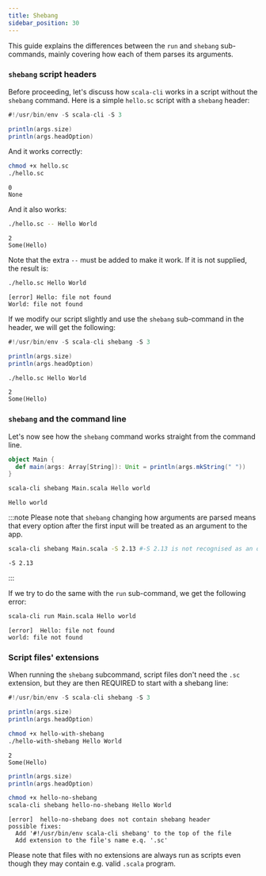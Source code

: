 ```yaml
---
title: Shebang
sidebar_position: 30
---
```



This guide explains the differences between the `run` and `shebang` sub-commands, mainly covering how each of them
parses its arguments.

### `shebang` script headers

Before proceeding, let's discuss how `scala-cli` works in a script without the `shebang` command.
Here is a simple `hello.sc` script with a `shebang` header:

```scala title=hello.sc
#!/usr/bin/env -S scala-cli -S 3

println(args.size)
println(args.headOption)
```

And it works correctly:

<ChainedSnippets>

```bash 
chmod +x hello.sc
./hello.sc    
```

```text
0
None
```

<!-- Expected:
0
None
-->

</ChainedSnippets>

And it also works:

<ChainedSnippets>

```bash
./hello.sc -- Hello World
```

```text
2
Some(Hello)
```

<!-- Expected:
2
Some(Hello)
-->

</ChainedSnippets>

Note that the extra `--` must be added to make it work. If it is not supplied, the result is:

<ChainedSnippets>

```bash run-fail
./hello.sc Hello World
```

```text
[error] Hello: file not found
World: file not found
```

<!-- Expected:
Hello: file not found
World: file not found
-->

</ChainedSnippets>

If we modify our script slightly and use the `shebang` sub-command in the header, we will get the following:

```scala title=hello.sc
#!/usr/bin/env -S scala-cli shebang -S 3

println(args.size)
println(args.headOption)
```

<ChainedSnippets>

```bash
./hello.sc Hello World
```

```text
2
Some(Hello)
```
<!-- Expected:
2
Some(Hello)
-->

</ChainedSnippets>


### `shebang` and the command line

Let's now see how the `shebang` command works straight from the command line.

```scala title=Main.scala 
object Main {
  def main(args: Array[String]): Unit = println(args.mkString(" "))
}  
```

<ChainedSnippets>

```bash                                                                                                                                                                                                                                                                
scala-cli shebang Main.scala Hello world
```

```text
Hello world
```

<!-- Expected:
Hello world
-->

</ChainedSnippets>


:::note
Please note that `shebang` changing how arguments are parsed means that every option after the first input will be treated as
an argument to the app.

<ChainedSnippets>

```bash
scala-cli shebang Main.scala -S 2.13 #-S 2.13 is not recognised as an option, but as app arguments
```

```text
-S 2.13
```

<!-- Expected:
-S 2.13
-->

</ChainedSnippets>
:::

If we try to do the same with the `run` sub-command, we get the following error:

<ChainedSnippets>

```bash run-fail
scala-cli run Main.scala Hello world
```

```text
[error]  Hello: file not found
world: file not found
```

<!-- Expected:
[error]  Hello: file not found
world: file not found
-->

</ChainedSnippets>

### Script files' extensions

When running the `shebang` subcommand, script files don't need the `.sc` extension,
but they are then REQUIRED to start with a shebang line:

```scala title=hello-with-shebang
#!/usr/bin/env -S scala-cli shebang -S 3

println(args.size)
println(args.headOption)
```

<ChainedSnippets>

```bash
chmod +x hello-with-shebang
./hello-with-shebang Hello World
```

```text
2
Some(Hello)
```
<!-- Expected:
2
Some(Hello)
-->

</ChainedSnippets>

```scala title=hello-no-shebang
println(args.size)
println(args.headOption)
```

<ChainedSnippets>

```bash run-fail
chmod +x hello-no-shebang
scala-cli shebang hello-no-shebang Hello World
```

```text
[error]  hello-no-shebang does not contain shebang header
possible fixes:
  Add '#!/usr/bin/env scala-cli shebang' to the top of the file
  Add extension to the file's name e.q. '.sc'
```
<!-- Expected:
[error]  hello-no-shebang does not contain shebang header
possible fixes:
  Add '#!/usr/bin/env scala-cli shebang' to the top of the file
  Add extension to the file's name e.q. '.sc'
-->

Please note that files with no extensions are always run as scripts even though they may contain e.g. valid `.scala` program.

</ChainedSnippets>